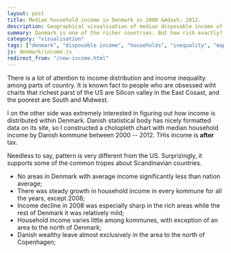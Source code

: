 ```yaml
---
layout: post
title: Median household income in Denmark in 2000 &mdash; 2012.
description: Geographical visualisation of median disposable income of households in Denmark in 2000 - 2012.
summary: Danmark is one of the richer countries. But how rich exactly? What are rich and poor parts in Denmark? And last but not least&#58; did Denmark grow richer steadily during last 12 years?
category: "visualisation"
tags: ["denmark", "disposable income", "households", "inequality", "map", "income"]
js: denmark/income.js
redirect_from: "/new-income.html"
---
```

There is a lot of attention to income distribution and income inequality among parts of country. It is known fact to people who are obsessed wiht charts that richest parst of the US are Silicon valley in the East Cosast, and the poorest are South and Midwest.

I on the other side was extremely interested in figuring out how income is distributed within Denmark. Danish statistical body has nicely formatted data on its site, so I constructed a cholopleth chart with median household income by Danish kommune between 2000 -- 2012. THis income is __after__ tax.

<div id="disposable-income"></div>

Needless to say, pattern is very different from the US. Surprizingly, it supports some of the common tropes about Scandinavian countries. 

* No areas in Denmark with average income significantly less than nation average;
* There was steady growth in household income in every kommune for all the years, except 2008;
* Income decline in 2008 was especially sharp in the rich areas while the rest of Denmark it was relatively mild;
* Household income varies little among kommunes, with exception of an area to the north of Denmark;
* Danish wealthy leave almost exclusively in the area to the north of Copenhagen;
